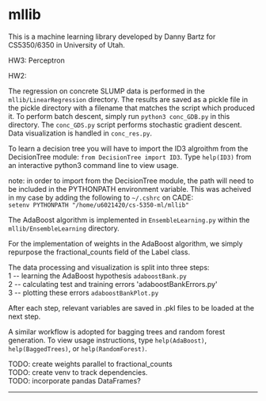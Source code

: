 # mllib
This is a machine learning library developed by Danny Bartz 
for CS5350/6350 in University of Utah.

HW3: Perceptron





HW2:

The regression on concrete SLUMP data is performed in the 
`mllib/LinearRegression` directory.  The results are saved
as a pickle file in the pickle directory with a filename 
that matches the script which produced it.  To perform batch 
descent, simply run `python3 conc_GDB.py` in this directory.
The `conc_GDS.py` script performs stochastic gradient descent.
Data visualization is handled in `conc_res.py`.


To learn a decision tree you will have to import the ID3 algroithm
from the DecisionTree module: `from DecisionTree import ID3`.
Type `help(ID3)` from an interactive python3 command line to view usage.

note: in order to import from the DecisionTree module, the path will
need to be included in the PYTHONPATH environment variable.  This was
acheived in my case by adding the following to `~/.cshrc` on CADE: <br />
`setenv PYTHONPATH "/home/u6021420/cs-5350-ml/mllib"`

The AdaBoost algorithm is implemented in `EnsembleLearning.py`
within the `mllib/EnsembleLearning` directory.

For the implementation of weights in the AdaBoost algorithm, we
simply repurpose the fractional_counts field of the Label class.

The data processing and visualization is split into three steps: <br />
 1 -- learning the AdaBoost hypothesis `adaboostBank.py` <br />
 2 -- calculating test and training errors 'adaboostBankErrors.py' <br />
 3 -- plotting these errors `adaboostBankPlot.py` <br />

After each step, relevant variables are saved in .pkl files
to be loaded at the next step.

A similar workflow is adopted for bagging trees and random forest generation.
To view usage instructions, type `help(AdaBoost)`, `help(BaggedTrees)`, or
`help(RandomForest)`.

TODO: create weights parallel to fractional_counts <br />
TODO: create venv to track dependencies. <br />
TODO: incorporate pandas DataFrames? <br />

-------------------------------------------------------------------------